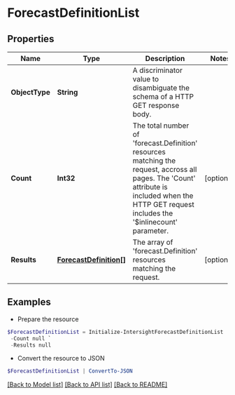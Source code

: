 # ForecastDefinitionList
## Properties

Name | Type | Description | Notes
------------ | ------------- | ------------- | -------------
**ObjectType** | **String** | A discriminator value to disambiguate the schema of a HTTP GET response body. | 
**Count** | **Int32** | The total number of &#39;forecast.Definition&#39; resources matching the request, accross all pages. The &#39;Count&#39; attribute is included when the HTTP GET request includes the &#39;$inlinecount&#39; parameter. | [optional] 
**Results** | [**ForecastDefinition[]**](ForecastDefinition.md) | The array of &#39;forecast.Definition&#39; resources matching the request. | [optional] 

## Examples

- Prepare the resource
```powershell
$ForecastDefinitionList = Initialize-IntersightForecastDefinitionList  -ObjectType null `
 -Count null `
 -Results null
```

- Convert the resource to JSON
```powershell
$ForecastDefinitionList | ConvertTo-JSON
```

[[Back to Model list]](../README.md#documentation-for-models) [[Back to API list]](../README.md#documentation-for-api-endpoints) [[Back to README]](../README.md)

